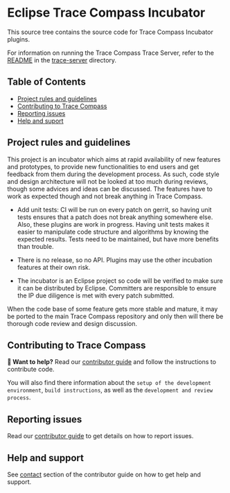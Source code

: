 # Eclipse Trace Compass Incubator

This source tree contains the source code for Trace Compass Incubator plugins.

For information on running the Trace Compass Trace Server, refer to the [README](trace-server/README.md) in the [trace-server](trace-server) directory.

## Table of Contents

<!-- START doctoc generated TOC please keep comment here to allow auto update -->
<!-- DON'T EDIT THIS SECTION, INSTEAD RE-RUN doctoc TO UPDATE -->

- [Project rules and guidelines](#project-rules-and-guidelines)
- [Contributing to Trace Compass](#contributing-to-trace-compass)
- [Reporting issues](#reporting-issues)
- [Help and suport](#help-and-support)

<!-- END doctoc generated TOC please keep comment here to allow auto update -->

## Project rules and guidelines

This project is an incubator which aims at rapid availability of new features and prototypes, to provide new functionalities to end users and get feedback from them during the development process. As such, code style and design architecture will not be looked at too much during reviews, though some advices and ideas can be discussed. The features have to work as expected though and not break anything in Trace Compass.

- Add unit tests: CI will be run on every patch on gerrit, so having unit tests ensures that a patch does not break anything somewhere else. Also, these plugins are work in progress. Having unit tests makes it easier to manipulate code structure and algorithms by knowing the expected results. Tests need to be maintained, but have more benefits than trouble.

- There is no release, so no API. Plugins may use the other incubation features at their own risk.

- The incubator is an Eclipse project so code will be verified to make sure it can be distributed by Eclipse. Committers are responsible to ensure the IP due diligence is met with every patch submitted.

When the code base of some feature gets more stable and mature, it may be ported to the main Trace Compass repository and only then will there be thorough code review and design discussion.

## Contributing to Trace Compass

**👋 Want to help?** Read our [contributor guide](CONTRIBUTING.md) and follow the
instructions to contribute code.

You will also find there information about the `setup of the development environment`,
`build instructions`, as well as the `development and review process`.

## Reporting issues

Read our [contributor guide](CONTRIBUTING.md#where-to-submit) to get details on
how to report issues.

## Help and support

See [contact](CONTRIBUTING.md#contact) section of the contributor guide on how to get help and support. 
